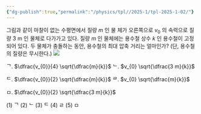 ```yaml
---
{"dg-publish":true,"permalink":"/physics/tpl//2025-1/tpl-2025-1-02/"}
---
```



그림과 같이 마찰이 없는 수평면에서 질량 $m$ 인 물 체가 오른쪽으로 $v_{0}$ 의 속력으로 질량 3 m 인 물체로 다가가고 있다. 질량 $m$ 인 물체에는 용수철 상수 $k$ 인 용수철이 고정되어 있다. 두 물체가 충돌하는 동안, 용수철의 최대 압축 거리는 얼마인가? (단, 용수철의 질량은 무시한다.)
![](https://cdn.mathpix.com/cropped/2025_05_26_0679df0be5a6770361d8g-1.jpg?height=242&width=892&top_left_y=767&top_left_x=1400)

ᄀ. $\dfrac{v_{0}}{4} \sqrt{\dfrac{m}{k}}$
ᄂ. $v_{0} \sqrt{\dfrac{3 m}{k}}$

ᄃ. $\dfrac{v_{0}}{2} \sqrt{\dfrac{m}{k}}$
ᄅ. $v_{0} \sqrt{\dfrac{m}{k}}$

ㅁ. $\dfrac{v_{0}}{2} \sqrt{\dfrac{3 m}{k}}$

(1) ᄀ
(2) ᄂ
(3) ᄃ
(4) ㄹ
(5) ㅁ
